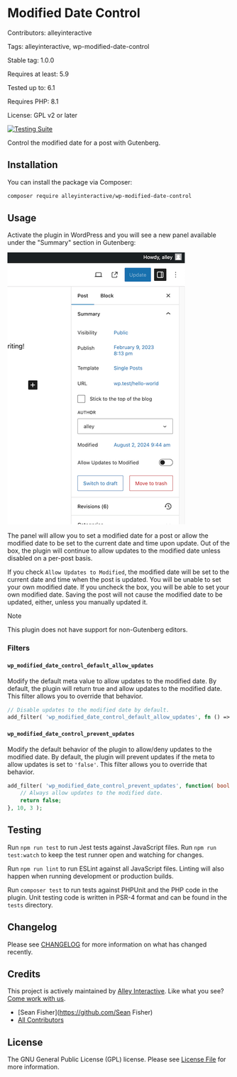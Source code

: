 # Modified Date Control

Contributors: alleyinteractive

Tags: alleyinteractive, wp-modified-date-control

Stable tag: 1.0.0

Requires at least: 5.9

Tested up to: 6.1

Requires PHP: 8.1

License: GPL v2 or later

[![Testing Suite](https://github.com/alleyinteractive/wp-modified-date-control/actions/workflows/all-pr-tests.yml/badge.svg)](https://github.com/alleyinteractive/wp-modified-date-control/actions/workflows/all-pr-tests.yml)

Control the modified date for a post with Gutenberg.

## Installation

You can install the package via Composer:

```bash
composer require alleyinteractive/wp-modified-date-control
```

## Usage

Activate the plugin in WordPress and you will see a new panel available under
the "Summary" section in Gutenberg:

![Screenshot](./assets/screenshot.png)

The panel will allow you to set a modified date for a post or allow the modified
date to be set to the current date and time upon update. Out of the box, the
plugin will continue to allow updates to the modified date unless disabled on a
per-post basis.

If you check `Allow Updates to Modified`, the modified date will be set to the
current date and time when the post is updated. You will be unable to set your
own modified date. If you uncheck the box, you will be able to set your own
modified date. Saving the post will not cause the modified date to be updated,
either, unless you manually updated it.

> [!NOTE]
> This plugin does not have support for non-Gutenberg editors.

### Filters

#### `wp_modified_date_control_default_allow_updates`

Modify the default meta value to allow updates to the modified date. By default,
the plugin will return true and allow updates to the modified date. This filter
allows you to override that behavior.

```php
// Disable updates to the modified date by default.
add_filter( 'wp_modified_date_control_default_allow_updates', fn () => false );
```

#### `wp_modified_date_control_prevent_updates`

Modify the default behavior of the plugin to allow/deny updates to the modified
date. By default, the plugin will prevent updates if the meta to allow updates
is set to `'false'`. This filter allows you to override that behavior.

```php
add_filter( 'wp_modified_date_control_prevent_updates', function( bool $prevent, int $post_id, ?\WP_REST_Request $request ) {
	// Always allow updates to the modified date.
	return false;
}, 10, 3 );
```

## Testing

Run `npm run test` to run Jest tests against JavaScript files. Run
`npm run test:watch` to keep the test runner open and watching for changes.

Run `npm run lint` to run ESLint against all JavaScript files. Linting will also
happen when running development or production builds.

Run `composer test` to run tests against PHPUnit and the PHP code in the plugin.
Unit testing code is written in PSR-4 format and can be found in the `tests`
directory.

## Changelog

Please see [CHANGELOG](CHANGELOG.md) for more information on what has changed recently.

## Credits

This project is actively maintained by [Alley
Interactive](https://github.com/alleyinteractive). Like what you see? [Come work
with us](https://alley.co/careers/).

- [Sean Fisher](https://github.com/Sean Fisher)
- [All Contributors](../../contributors)

## License

The GNU General Public License (GPL) license. Please see [License File](LICENSE) for more information.

